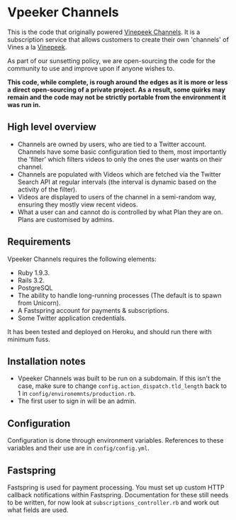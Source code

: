 # Vpeeker Channels

This is the code that originally powered [Vinepeek Channels][]. It is a
subscription service that allows customers to create their own 'channels' of
Vines a la [Vinepeek][].

As part of our sunsetting policy, we are open-sourcing the code for the
community to use and improve upon if anyone wishes to.

**This code, while complete, is rough around the edges as it is more or less a
direct open-sourcing of a private project. As a result, some quirks may remain
and the code may not be strictly portable from the environment it was run in.**

## High level overview

 - Channels are owned by users, who are tied to a Twitter account. Channels
   have some basic configuration tied to them, most importantly the 'filter'
   which filters videos to only the ones the user wants on their channel.
 - Channels are populated with Videos which are fetched via the Twitter Search
   API at regular intervals (the interval is dynamic based on the activity
   of the filter).
 - Videos are displayed to users of the channel in a semi-random way, ensuring
   they mostly view recent videos.
 - What a user can and cannot do is controlled by what Plan they are on. 
   Plans are customised by admins.

## Requirements

Vpeeker Channels requires the following elements:

 - Ruby 1.9.3.
 - Rails 3.2.
 - PostgreSQL
 - The ability to handle long-running processes (The default is to spawn from
   Unicorn).
 - A Fastspring account for payments & subscriptions.
 - Some Twitter application credentials.

It has been tested and deployed on Heroku, and should run there with minimum
fuss.

## Installation notes

 - Vpeeker Channels was built to be run on a subdomain. If this isn't the case,
   make sure to change `config.action_dispatch.tld_length` back to 1 in
   `config/environemnts/production.rb`.
 - The first user to sign in will be an admin.

## Configuration

Configuration is done through environment variables. References to these
variables and their use are in `config/config.yml`.

## Fastspring

Fastspring is used for payment processing. You must set up custom HTTP callback
notifications within Fastspring. Documentation for these still needs to be
written, for now look at `subscriptions_controller.rb` and work out what fields
are used.

[Vinepeek Channels]: http://channels.vinepeek.com
[Vinepeek]: http://vinepeek.com
